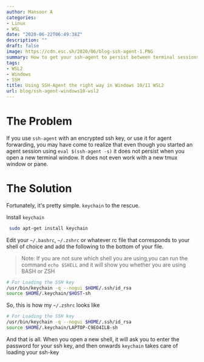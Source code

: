 ```yaml
---
author: Mansoor A
categories:
- Linux
- WSL
date: "2020-06-22T06:49:38Z"
description: ""
draft: false
image: https://cdn.esc.sh/2020/06/blog-ssh-agent-1.PNG
summary: How to get your ssh-agent to persist between terminal sessions - the reliable way
tags:
- WSL2
- Windows
- SSH
title: Using SSH-Agent the right way in Windows 10/11 WSL2
url: blog/ssh-agent-windows10-wsl2
---
```


# The Problem

If you use `ssh-agent` with an encrypted ssh key, or use it for agent forwarding, you may have come to realize that even though you started an agent session using `eval $(ssh-agent -s)` it does not persist when you open a new terminal window. It does not even work with a new tmux window or pane.

<script async src="https://pagead2.googlesyndication.com/pagead/js/adsbygoogle.js?client=ca-pub-1248832399622229"
     crossorigin="anonymous"></script>
<!-- horizontal-single -->
<ins class="adsbygoogle"
     style="display:block"
     data-ad-client="ca-pub-1248832399622229"
     data-ad-slot="3176086117"
     data-ad-format="auto"
     data-full-width-responsive="true"></ins>
<script>
     (adsbygoogle = window.adsbygoogle || []).push({});
</script>

# The Solution

Fortunately, it's pretty simple. `keychain` to the rescue.

Install `keychain`

```bash
 sudo apt-get install keychain
```

Edit your `~/.bashrc`, `~/.zshrc` or  whatever rc file that corresponds to your shell of choice and add the following to the bottom of your file. 

> Note: If you are not sure which shell you are using,you can run the command `echo $SHELL`
> and it will show you whether you are using BASH or ZSH

```bash
# For Loading the SSH key
/usr/bin/keychain -q --nogui $HOME/.ssh/id_rsa
source $HOME/.keychain/$HOST-sh
```

So, this is how my `~/.zshrc` looks like

```bash
# For Loading the SSH key
/usr/bin/keychain -q --nogui $HOME/.ssh/id_rsa
source $HOME/.keychain/LAPTOP-C9EO4ILB-sh
```

And that is all. When you open a new shell, it will ask you to enter the password for your ssh key, and then onwards `keychain` takes care of loading your ssh-key
